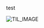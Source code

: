 test



![TIL_IMAGE](../../../resources/images/a2e6425a-cdf9-41b4-85f6-5f08ad288482-cleanArchitecture.webp)

